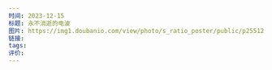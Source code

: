 ```yaml
---
时间: 2023-12-15
标题: 永不消逝的电波
图片: https://img1.doubanio.com/view/photo/s_ratio_poster/public/p2551228218.webp
链接: 
tags: 
评价:
---
```




